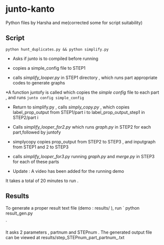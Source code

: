 # junto-kanto
Python files by Harsha and me(corrected some for script suitability)

## Script
`
python hunt_duplicates.py &&
python simplify.py
`
* Asks if junto is to compiled before running

* copies a simple_config file to STEP1

* calls *simplify_looper.py* in STEP1 directory , which runs part appropriate codes to generate graphs

*A function juntofy is called which copies the _simple config_  file to each part , and runs 
`
junto config simple_config
`

* Return to simplify.py , calls *simply_copy.py* , which copies label_prop_output from STEP1/part i to label_prop_output_step1 in STEP2/part i

* Calls *simplify_looper_for2.py* which runs *graph.py* in STEP2 for each part,followed by juntofy

* simplycopy copies prop_output from STEP2 to STEP3 , and inputgraph from STEP1 and 2 to STEP3

* calls *simplify_looper_for3.py* running *graph.py* and *merge.py* in STEP3 for each of these parts

* Update : A video has been added for the running demo

It takes a total of 20 minutes to run .
 
## Results

To generate a proper result text file (demo : results/ ), run
`
python result_gen.py

`

It asks 2 parameters , partnum and STEPnum . The generated output file can be viewed at
results/step_STEPnum_part_partnum_.txt

